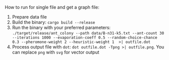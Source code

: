 How to run for single file and get a graph file:
1. Prepare data file
2. Build the binary: `cargo build --release`
3. Run the binary with your preferred parameters: `./target/release/ant_colony --path data/B-n31-k5.txt --ant-count 30 --iterations 1000 --evaporation-coeff 0.5 --random-choice-chance 0.3 --pheromone-weight 2 --heuristic-weight 1  >| outfile.dot`
4. Process output file with `dot`: `dot outfile.dot -Tpng >| outfile.png`. You can replace `png` with `svg` for vector output